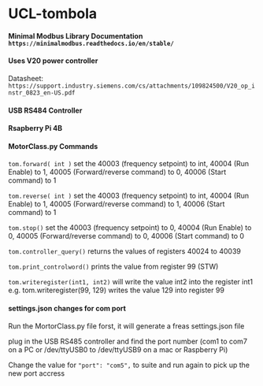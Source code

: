 # UCL-tombola

#### Minimal Modbus Library Documentation `https://minimalmodbus.readthedocs.io/en/stable/`

#### Uses V20 power controller
Datasheet: ` https://support.industry.siemens.com/cs/attachments/109824500/V20_op_instr_0823_en-US.pdf`
 
 
#### USB RS484 Controller

#### Rsapberry Pi 4B




#### MotorClass.py Commands

`tom.forward( int )`                  set the 40003 (frequency setpoint) to int, 40004 (Run Enable) to 1, 40005 (Forward/reverse command) to 0, 40006 (Start command) to 1

`tom.reverse( int )`                set the 40003 (frequency setpoint) to int, 40004 (Run Enable) to 1, 40005 (Forward/reverse command) to 1, 40006 (Start command) to 1

`tom.stop()`                        set the 40003 (frequency setpoint) to 0, 40004 (Run Enable) to 0, 40005 (Forward/reverse command) to 0, 40006 (Start command) to 0

`tom.controller_query()`            returns the values of registers 40024 to 40039

`tom.print_controlword()`            prints the value from register 99 (STW)

`tom.writeregister(int1, int2)`      will write the value int2 into the register int1	e.g. tom.writeregister(99, 129) writes the value 129 into register 99


#### settings.json changes for com port

Run the MortorClass.py file forst, it will generate a freas settings.json file

plug in the USB RS485 controller and find the port number (com1 to com7 on a PC or /dev/ttyUSB0 to /dev/ttyUSB9 on a mac or Raspberry Pi)  
 
Change the value for `"port": "com5",`  to suite and run again to pick up the new port accress

